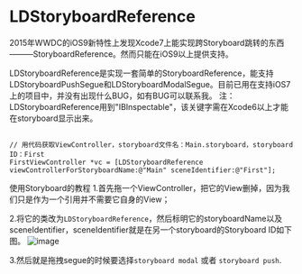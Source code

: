 # LDStoryboardReference

2015年WWDC的iOS9新特性上发现Xcode7上能实现跨Storyboard跳转的东西———StoryboardReference。然而只能在iOS9以上提供支持。

LDStoryboardReference是实现一套简单的StoryboardReference，能支持LDStoryboardPushSegue和LDStoryboardModalSegue。目前已用在支持iOS7上的项目中，并没有出现什么BUG，如有BUG可以联系我。
注：LDStoryboardReference用到"IBInspectable"，该关键字需在Xcode6以上才能在storyboard显示出来。

```obj-c

// 用代码获取ViewController，storyboard文件名：Main.storyboard，storyboard ID：First
FirstViewController *vc = [LDStoryboardReference viewControllerForStoryboardName:@"Main" sceneIdentifier:@"First"];

```

使用Storyboard的教程
1.首先拖一个ViewController，把它的View删掉，因为我们只是作为一个引用并不需要它自身的View；

2.将它的类改为`LDStoryboardReference`，然后标明它的storyboardName以及sceneIdentifier，sceneIdentifier就是在另一个storyboard的Storyboard ID如下图。
![image](https://github.com/xlDon/LDStoryboardReference/tree/master/TutorialImage/citedVC.png)

3.然后就是拖拽segue的时候要选择`storyboard modal` 或者 `storyboard push`.
